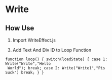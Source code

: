 # Write
## How Use
1. Import WriteEffect.js

<code><script src="WriteEffect.js"></script></code>

3. Add Text And Div ID to Loop Function

<code>function loop()
{
switch(loadState)
{
case 1:
    Write("Write","Hello<br> World");
    break;
case 2:
    Write("Write1","Pis Suck")
    break;
}
}</code>
